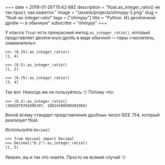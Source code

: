 +++
date = 2019-01-26T15:42:48Z
description = "float.as_integer_ratio() не так прост, как кажется."
image = "/assets/projects/ohmypy-2.png"
slug = "float-as-integer-ratio"
tags = ["ohmypy"]
title = "Python. Из десятичной дроби — в обычную"
subscribe = "ohmypy"
+++

У класса `float` есть прекрасный метод `as_integer_ratio()`, который представляет десятичную дробь в виде обычной — пары «числитель, знаменатель»:

```
>>> (0.25).as_integer_ratio()
(1, 4)

>>> (0.5).as_integer_ratio()
(1, 2)

>>> (0.75).as_integer_ratio()
(3, 4)
```

Так вот. Никогда им не пользуйтесь ツ Потому что:

```
>>> (0.2).as_integer_ratio()
(3602879701896397, 18014398509481984)
```

Виной всему стандарт представления дробных чисел IEEE 754, который реализует float.

Используйте `Decimal`:

```
>>> from decimal import Decimal
>>> Decimal("0.2").as_integer_ratio()
(1, 5)
```

Уверен, вы и так это знаете. Просто на всякий случай ツ
